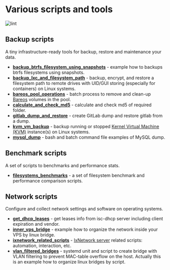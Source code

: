 # Various scripts and tools

![lint](https://github.com/alexanderbazhenoff/various-scripts/actions/workflows/lint.yml/badge.svg?branch=main)

## Backup scripts

A tiny infrastructure-ready tools for backup, restore and maintenance your data.

- [**backup_btrfs_filesystem_using_snapshots**](backup/backup_btrfs_using_snapshot/README.md) - example how to backups
btrfs filesystems using snapshots. 
- [**backup_lxc_and_filesystem_path**](backup/backup_lxc_and_filesystem_path/README.md) - backup, encrypt, and restore a
filesystem path to remote drives with UID/GUI storing (especially for containers) on Linux systems.
- [**bareos_pool_operations**](backup/bareos_pool_operations/README.md) - batch process to remove and clean-up
[Bareos](https://www.bareos.com/) volumes in the pool.
- [**calculate_and_check_md5**](backup/calculate_and_check_md5) - calculate and check md5 of required folder.
- [**gitlab_dump_and_restore**](backup/gitlab_dump_and_restore/README.md) - create GitLab dump and restore gitlab from 
a dump.
- [**kvm_vm_backup**](backup/kvm_vm_backup/README.md) - backup running or stopped
[Kernel Virtual Machine (KVM)](https://www.linux-kvm.org/page/Main_Page) instance(s) on Linux systems.
- [**mysql_dump**](backup/mysql_dump/README.md) - bash and batch command file examples of MySQL dump.

## Benchmark scripts

A set of scripts to benchmarks and performance stats.

- [**filesystems_benchmarks**](benchmark/filesystems_benchmarks/README.md) - a set of filesystem benchmark and 
performance comparison scripts.

## Network scripts

Configure and collect network settings and software on operating systems.

- [**get_dhcp_leases**](network/get_dhcpd_leases/README.md) - get leases info from isc-dhcp server including client expiration and vendor.
- [**inner_vps_bridge**](network/inner_vps_bridge/README.md) - example how to organize the network inside your VPS by
linux bridge.
- [**ixnetwork_related_scripts**](network/ixnetwork_related_scripts/README.md) - 
[IxNetwork server](https://support.ixiacom.com/version/ixnetwork-916) related scripts: automation, interaction, etc.
- [**vlan_filtered_bridges**](network/vlan_filtered_bridges/README.md) - systemd unit and script to create bridge with
VLAN filtering to prevent MAC-table overflow on the host. Actually this is an example how to organize linux bridges by
script.
